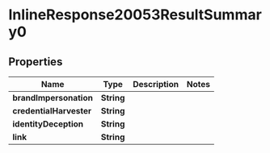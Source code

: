 # InlineResponse20053ResultSummary0

## Properties
Name | Type | Description | Notes
------------ | ------------- | ------------- | -------------
**brandImpersonation** | **String** |  | 
**credentialHarvester** | **String** |  | 
**identityDeception** | **String** |  | 
**link** | **String** |  | 
